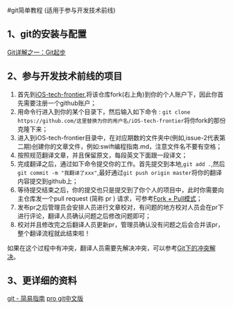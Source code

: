 #git简单教程 (适用于参与开发技术前线)

## 1、git的安装与配置
[Git详解之一：Git起步](http://blog.jobbole.com/25775/)

## 2、参与开发技术前线的项目

1. 首先到[iOS-tech-frontier](https://github.com/bboyfeiyu/iOS-tech-frontier),将该仓库fork(右上角)到你的个人账户下，因此你首先需要注册一个github账户；
2. 用命令行进入到你的某个目录下，然后输入如下命令 : `git clone https://github.com/这里替换为你的用户名/iOS-tech-frontier`将你fork的那份克隆下来；
3. 进入到iOS-tech-frontier目录中，在对应期数的文件夹中(例如,issue-2代表第二期)创建你的文章文件，例如:swift编程指南.md，注意文件名不要有空格；
4. 按照规范翻译文章，并且保留原文，每段英文下面跟一段译文；
5. 完成翻译之后，通过如下命令提交你的工作。首先提交到本地,`git add .`,然后`git commit -m "我翻译了xxx"`,最好通过`git push origin master`将你的翻译内容提交到github上；
6. 等待提交结束之后，你的提交也只是提交到了你个人的项目中，此时你需要向主仓库发一个pull request (简称 pr ) 请求，可参考[Fork + Pull模式](http://www.worldhello.net/gotgithub/04-work-with-others/010-fork-and-pull.html)；
7. 发布pr之后管理员会安排人员进行文章校对，有问题的地方校对人员会在pr下进行评论，翻译人员确认问题之后修改问题即可；
8. 校对并且修改完之后翻译人员更新pr，管理员确认没有问题之后会合并该pr，整个翻译流程就此结束啦！

如果在这个过程中有冲突，翻译人员需要先解决冲突，可以参考[Git下的冲突解决](http://www.cnblogs.com/sinojelly/archive/2011/08/07/2130172.html)。

## 3、更详细的资料

[git - 简易指南](http://www.bootcss.com/p/git-guide/)
[pro git中文版](http://pan.baidu.com/s/1o6Hsets)
